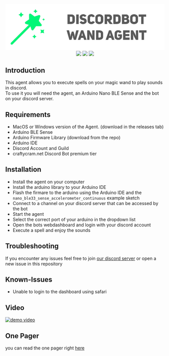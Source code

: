 <p align="center">
  <img src="res/banner.png">
  <a href="https://GitHub.com/craftycram/discordbot-wand-agent/releases/" target="_blank"><img src="https://img.shields.io/github/release/craftycram/discordbot-wand-agent.svg"></a>
  <a href="https://GitHub.com/craftycram/discordbot-wand-agent/issues/" target="_blank"><img src="https://img.shields.io/github/issues/craftycram/discordbot-wand-agent.svg"></a>
  <a href="https://discord.gg/WfXSUSw" target="_blank"><img src="https://img.shields.io/discord/757335944545435798.svg?label=&logo=discord&logoColor=ffffff&color=7389D8&labelColor=6A7EC2"></a>
</p>

## Introduction

This agent allows you to execute spells on your magic wand to play sounds in discord.  
To use it you will need the agent, an Arduino Nano BLE Sense and the bot on your discord server.

## Requirements
- MacOS or Windows version of the Agent. (download in the releases tab)
- Arduino BLE Sense
- Arduino Firmware Library (download from the repo)
- Arduino IDE
- Discord Account and Guild
- craftycram.net Discord Bot premium tier

## Installation
- Install the agent on your computer
- Install the arduino library to your Arduino IDE
- Flash the firmare to the arduino using the Arduino IDE and the `nano_ble33_sense_accelerometer_continuous` example sketch
- Connect to a channel on your discord server that can be accessed by the bot
- Start the agent
- Select the correct port of your arduino in the dropdown list
- Open the bots webdashboard and login with your discord account
- Execute a spell and enjoy the sounds

## Troubleshooting
If you encounter any issues feel free to join [our discord server](https://discord.gg/WfXSUSw) or open a new issue in this repository

## Known-Issues
- Unable to login to the dashboard using safari


## Video

[![demo video](https://img.youtube.com/vi/Fh0Q7eCA-5I/0.jpg)](https://www.youtube.com/watch?v=Fh0Q7eCA-5I)

## One Pager

you can read the one pager right [here](res/onepager_discordwand.pdf)